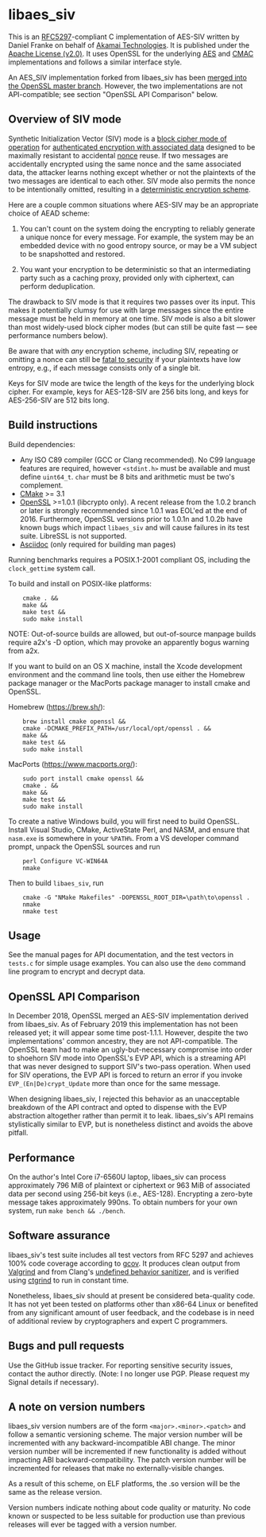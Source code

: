 # libaes_siv

This is an [RFC5297](https://tools.ietf.org/html/rfc5297)-compliant C
implementation of AES-SIV written by Daniel Franke on behalf of
[Akamai Technologies](https://www.akamai.com). It is published under
the [Apache License
(v2.0)](https://www.apache.org/licenses/LICENSE-2.0).  It uses OpenSSL
for the underlying
[AES](https://en.wikipedia.org/wiki/Advanced_Encryption_Standard) and
[CMAC](https://en.wikipedia.org/wiki/One-key_MAC) implementations and
follows a similar interface style.

An AES_SIV implementation forked from libaes_siv has been [merged into
the OpenSSL master branch](https://github.com/openssl/openssl/pull/3540).
However, the two implementations are not API-compatible; see section
"OpenSSL API Comparison" below.

## Overview of SIV mode

Synthetic Initialization Vector (SIV) mode is a [block cipher mode of
operation](https://en.wikipedia.org/wiki/Block_cipher_mode_of_operation)
for [authenticated encryption with associated
data](https://en.wikipedia.org/wiki/Authenticated_encryption) designed
to be maximally resistant to accidental
[nonce](https://en.wikipedia.org/wiki/Cryptographic_nonce) reuse.  If
two messages are accidentally encrypted using the same nonce and the
same associated data, the attacker learns nothing except whether or
not the plaintexts of the two messages are identical to each other.
SIV mode also permits the nonce to be intentionally omitted, resulting
in a [deterministic encryption
scheme](https://en.wikipedia.org/wiki/Deterministic_encryption).

Here are a couple common situations where AES-SIV may be an
appropriate choice of AEAD scheme:

1. You can't count on the system doing the encrypting to reliably
   generate a unique nonce for every message. For example, the system
   may be an embedded device with no good entropy source, or may be a
   VM subject to be snapshotted and restored.

2. You want your encryption to be deterministic so that an
   intermediating party such as a caching proxy, provided only with
   ciphertext, can perform deduplication.

The drawback to SIV mode is that it requires two passes over its
input. This makes it potentially clumsy for use with large messages
since the entire message must be held in memory at one time. SIV mode
is also a bit slower than most widely-used block cipher modes (but
can still be quite fast — see performance numbers below).

Be aware that with *any* encryption scheme, including SIV, repeating
or omitting a nonce can still be [fatal to
security](https://xkcd.com/257) if your plaintexts have low entropy,
e.g., if each message consists only of a single bit.

Keys for SIV mode are twice the length of the keys for the underlying
block cipher. For example, keys for AES-128-SIV are 256 bits long,
and keys for AES-256-SIV are 512 bits long.

## Build instructions

Build dependencies:

* Any ISO C89 compiler (GCC or Clang recommended). No C99 language
  features are required, however `<stdint.h>` must be available and
  must define `uint64_t`. `char` must be 8 bits and arithmetic must be
  two's complement.
* [CMake](https://cmake.org) >= 3.1
* [OpenSSL](https://openssl.org) >=1.0.1 (libcrypto only). A recent
  release from the 1.0.2 branch or later is strongly recommended since
  1.0.1 was EOL'ed at the end of 2016. Furthermore, OpenSSL versions prior
  to 1.0.1n and 1.0.2b have known bugs which impact `libaes_siv` and
  will cause failures in its test suite. LibreSSL is not supported.
* [Asciidoc](http://asciidoc.org) (only required for building man pages)

Running benchmarks requires a POSIX.1-2001 compliant OS, including
the `clock_gettime` system call.

To build and install on POSIX-like platforms:
```
    cmake . &&
    make &&
    make test &&
    sudo make install
```

NOTE:  Out-of-source builds are allowed, but out-of-source manpage builds
require a2x's -D option, which may provoke an apparently bogus warning from a2x.

If you want to build on an OS X machine, install the Xcode development
environment and the command line tools, then use either the Homebrew package
manager or the MacPorts package manager to install cmake and OpenSSL.

Homebrew (https://brew.sh/):
```
    brew install cmake openssl &&
    cmake -DCMAKE_PREFIX_PATH=/usr/local/opt/openssl . &&
    make &&
    make test &&
    sudo make install
```
MacPorts (https://www.macports.org/):
```
    sudo port install cmake openssl &&
    cmake . &&
    make &&
    make test &&
    sudo make install
```

To create a native Windows build, you will first need to build
OpenSSL.  Install Visual Studio, CMake, ActiveState Perl, and NASM, and
ensure that `nasm.exe` is somewhere in your `%PATH%`. From a VS developer
command prompt, unpack the OpenSSL sources and run
```
    perl Configure VC-WIN64A
    nmake
```
Then to build `libaes_siv`, run
```
    cmake -G "NMake Makefiles" -DOPENSSL_ROOT_DIR=\path\to\openssl .
    nmake
    nmake test
```

## Usage

See the manual pages for API documentation, and the test vectors
in `tests.c` for simple usage examples.  You can also use the `demo` command
line program to encrypt and decrypt data.

## OpenSSL API Comparison

In December 2018, OpenSSL merged an AES-SIV implementation derived
from libaes_siv. As of February 2019 this implementation has not been
released yet; it will appear some time post-1.1.1. However, despite
the two implementations' common ancestry, they are not API-compatible.
The OpenSSL team had to make an ugly-but-necessary compromise into order
to shoehorn SIV mode into OpenSSL's EVP API, which is a streaming API
that was never designed to support SIV's two-pass operation. When used for
SIV operations, the EVP API is forced to return an error if you invoke
`EVP_(En|De)crypt_Update` more than once for the same message.

When designing libaes_siv, I rejected this behavior as an unacceptable
breakdown of the API contract and opted to dispense with the EVP
abstraction altogether rather than permit it to leak. libaes_siv's API
remains stylistically similar to EVP, but is nonetheless distinct and
avoids the above pitfall.

## Performance

On the author's Intel Core i7-6560U laptop, libaes_siv can process
approximately 796 MiB of plaintext or ciphertext or 963 MiB of
associated data per second using 256-bit keys
(i.e., AES-128). Encrypting a zero-byte message takes approximately
990ns. To obtain numbers for your own system, run `make bench &&
./bench`.

## Software assurance

libaes_siv's test suite includes all test vectors from RFC 5297 and
achieves 100% code coverage according to
[gcov](https://gcc.gnu.org/onlinedocs/gcc/Gcov.html). It produces
clean output from [Valgrind](https://valgrind.org) and from Clang's
[undefined behavior
sanitizer](https://clang.llvm.org/docs/UndefinedBehaviorSanitizer.html),
and is verified using [ctgrind](https://github.com/agl/ctgrind) to run
in constant time.

Nonetheless, libaes_siv should at present be considered beta-quality
code. It has not yet been tested on platforms other than x86-64 Linux
or benefited from any significant amount of user feedback, and
the codebase is in need of additional review by cryptographers and
expert C programmers.

## Bugs and pull requests

Use the GitHub issue tracker. For reporting sensitive security issues,
contact the author directly. (Note: I no longer use PGP. Please
request my Signal details if necessary).

## A note on version numbers

libaes_siv version numbers are of the form `<major>.<minor>.<patch>`
and follow a semantic versioning scheme. The major version number
will be incremented with any backward-incompatible ABI change. The
minor version number will be incremented if new functionality is
added without impacting ABI backward-compatibility. The patch
version number will be incremented for releases that make no
externally-visible changes.

As a result of this scheme, on ELF platforms, the .so version will
be the same as the release version.

Version numbers indicate nothing about code quality or maturity.  No
code known or suspected to be less suitable for production use than
previous releases will ever be tagged with a version number.
